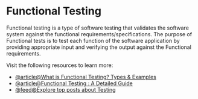 # Functional Testing

Functional testing is a type of software testing that validates the software system against the functional requirements/specifications. The purpose of Functional tests is to test each function of the software application by providing appropriate input and verifying the output against the Functional requirements.

Visit the following resources to learn more:

- [@article@What is Functional Testing? Types & Examples](https://www.guru99.com/functional-testing.html)
- [@article@Functional Testing : A Detailed Guide](https://www.browserstack.com/guide/functional-testing)
- [@feed@Explore top posts about Testing](https://app.daily.dev/tags/testing?ref=roadmapsh)
